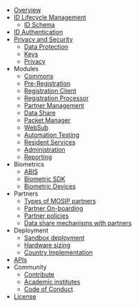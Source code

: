 * [Overview](overview.md)
* [ID Lifecycle Management](id-lifecycle-management.md)
    * [ID Schema](id-schema.md)
*  [ID Authentication](id-authentication.md)
*  [Privacy and Security](privacy-and-security.md)
    * [Data Protection](data-protection.md)
    * [Keys](keys.md)
    * [Privacy](privacy.md)
* Modules
    * [Commons](commons.md) 
    * [Pre-Registration](pre-registration.md) 
    * [Registration Client](registration-client.md)
    * [Registration Processor](registration-processor.md) 
    * [Partner Management](partner-management.md)
    * [Data Share](data-share.md)
    * [Packet Manager](packet-manager.md)
    * [WebSub](websub.md)
    * [Automation Testing](automation-testing.md)
    * [Resident Services](resident-services.md)
    * [Administration](administration.md)
    * [Reporting](reporting.md)
* Biometrics
    * [ABIS](abis.md)
    * [Biometric SDK](biometric-sdk.md)
    * [Biometric Devices](biometric-devices.md)
* Partners
    * [Types of MOSIP partners](partner-types.md)
    * [Partner On-boarding](partner-onboarding.md)
    * [Partner policies](partner-policies.md)
    * [Data share mechanisms with partners](data-share-partners.md)
* Deployment
    * [Sandbox deployment](sandbox-deployment.md)
    * [Hardware sizing](hardware-sizing.md)
    * [Country Implementation](country-implementation.md)
 * [APIs](api.md)
 * Community
    * [Contribute](contribute.md)
    * [Academic institutes](academic-institutes.md)
    * [Code of Conduct](code-of-conduct.md)
 *  [License](license.md)
   

